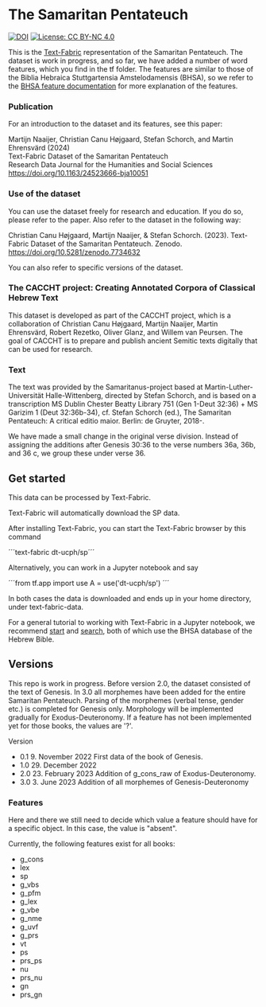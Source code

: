 # The Samaritan Pentateuch

[![DOI](https://zenodo.org/badge/DOI/10.5281/zenodo.7734632.svg)](https://doi.org/10.5281/zenodo.7734632) [![License: CC BY-NC 4.0](https://img.shields.io/badge/License-CC_BY--NC_4.0-lightgrey.svg)](https://creativecommons.org/licenses/by-nc/4.0/)

This is the [Text-Fabric](https://github.com/annotation/text-fabric) representation of the Samaritan Pentateuch.
The dataset is work in progress, and so far, we have added a number of word features, which you find in the tf folder. The features are similar to those of the Biblia Hebraica Stuttgartensia Amstelodamensis (BHSA), so we refer to the [BHSA feature documentation](https://etcbc.github.io/bhsa/) for more explanation of the features.

### Publication

For an introduction to the dataset and its features, see this paper:

Martijn Naaijer, Christian Canu Højgaard, Stefan Schorch, and Martin Ehrensvärd (2024)\
Text-Fabric Dataset of the Samaritan Pentateuch\
Research Data Journal for the Humanities and Social Sciences\
https://doi.org/10.1163/24523666-bja10051

### Use of the dataset

You can use the dataset freely for research and education. If you do so, please refer to the paper. Also refer to the dataset in the following way:

Christian Canu Højgaard, Martijn Naaijer, & Stefan Schorch. (2023). 
Text-Fabric Dataset of the Samaritan Pentateuch. Zenodo. 
https://doi.org/10.5281/zenodo.7734632

You can also refer to specific versions of the dataset.
 
### The CACCHT project: Creating Annotated Corpora of Classical Hebrew Text

This dataset is developed as part of the CACCHT project, which is a collaboration of Christian Canu Højgaard, Martijn Naaijer, Martin Ehrensvärd, Robert Rezetko, Oliver Glanz, and Willem van Peursen. The goal of CACCHT is to prepare and publish ancient Semitic texts digitally that can be used for research.

### Text

The text was provided by the Samaritanus-project based at Martin-Luther-Universität Halle-Wittenberg, directed by Stefan Schorch, and is based on a transcription MS Dublin Chester Beatty Library 751 (Gen 1-Deut 32:36) + MS Garizim 1 (Deut 32:36b-34), cf. Stefan Schorch (ed.), The Samaritan Pentateuch: A critical editio maior. Berlin: de Gruyter, 2018-.

We have made a small change in the original verse division. Instead of assigning the additions after Genesis 30:36 to the verse numbers 36a, 36b, and 36 c, we group these under verse 36.

## Get started

This data can be processed by Text-Fabric.

Text-Fabric will automatically download the SP data.

After installing Text-Fabric, you can start the Text-Fabric browser by this command

´´´text-fabric dt-ucph/sp´´´

Alternatively, you can work in a Jupyter notebook and say

´´´from tf.app import use
A = use('dt-ucph/sp')
´´´

In both cases the data is downloaded and ends up in your home directory, under text-fabric-data.

For a general tutorial to working with Text-Fabric in a Jupyter notebook, we recommend [start](https://nbviewer.jupyter.org/github/etcbc/bhsa/blob/master/tutorial/start.ipynb)
and
[search](https://nbviewer.jupyter.org/github/etcbc/bhsa/blob/master/tutorial/search.ipynb), both of which use the BHSA database of the Hebrew Bible.

## Versions

This repo is work in progress. Before version 2.0, the dataset consisted of the text of Genesis. In 3.0 all morphemes have been added for the entire Samaritan Pentateuch. Parsing of the morphemes (verbal tense, gender etc.) is completed for Genesis only. Morphology will be implemented gradually for Exodus-Deuteronomy. If a feature has not been implemented yet for those books, the values are '?'.

Version
- 0.1 9. November 2022 First data of the book of Genesis.
- 1.0 29. December 2022
- 2.0 23. February 2023 Addition of g_cons_raw of Exodus-Deuteronomy.
- 3.0 3. June 2023 Addition of all morphemes of Genesis-Deuteronomy

### Features

Here and there we still need to decide which value a feature should have for a specific object. In this case, the value is "absent".

Currently, the following features exist for all books:
- g_cons
- lex
- sp
- g_vbs
- g_pfm
- g_lex
- g_vbe
- g_nme
- g_uvf
- g_prs
- vt
- ps
- prs_ps
- nu
- prs_nu
- gn
- prs_gn
